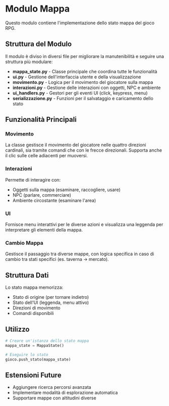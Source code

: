 # Modulo Mappa

Questo modulo contiene l'implementazione dello stato mappa del gioco RPG.

## Struttura del Modulo

Il modulo è diviso in diversi file per migliorare la manutenibilità e seguire una struttura più modulare:

- **mappa_state.py** - Classe principale che coordina tutte le funzionalità
- **ui.py** - Gestione dell'interfaccia utente e della visualizzazione
- **movimento.py** - Logica per il movimento del giocatore sulla mappa
- **interazioni.py** - Gestione delle interazioni con oggetti, NPC e ambiente
- **ui_handlers.py** - Gestori per gli eventi UI (click, keypress, menu)
- **serializzazione.py** - Funzioni per il salvataggio e caricamento dello stato

## Funzionalità Principali

### Movimento

La classe gestisce il movimento del giocatore nelle quattro direzioni cardinali, sia tramite comandi che con le frecce direzionali. Supporta anche il clic sulle celle adiacenti per muoversi.

### Interazioni

Permette di interagire con:
- Oggetti sulla mappa (esaminare, raccogliere, usare)
- NPC (parlare, commerciare)
- Ambiente circostante (esaminare l'area)

### UI

Fornisce menu interattivi per le diverse azioni e visualizza una leggenda per interpretare gli elementi della mappa.

### Cambio Mappa

Gestisce il passaggio tra diverse mappe, con logica specifica in caso di cambio tra stati specifici (es. taverna -> mercato).

## Struttura Dati

Lo stato mappa memorizza:
- Stato di origine (per tornare indietro)
- Stato dell'UI (leggenda, menu attivo)
- Direzioni di movimento
- Comandi disponibili

## Utilizzo

```python
# Creare un'istanza dello stato mappa
mappa_state = MappaState()

# Eseguire lo stato
gioco.push_stato(mappa_state)
```

## Estensioni Future

- Aggiungere ricerca percorsi avanzata
- Implementare modalità di esplorazione automatica
- Supportare mappe con altitudini diverse 